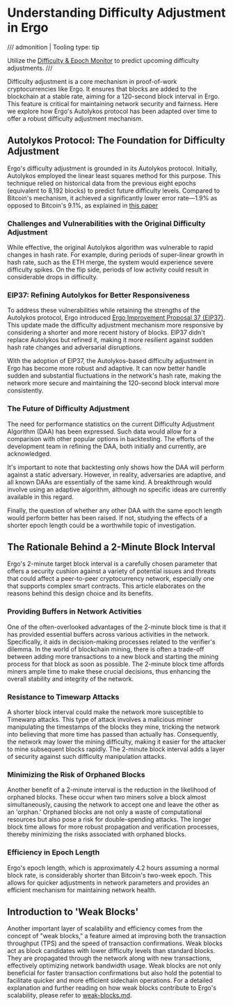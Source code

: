 # Understanding Difficulty Adjustment in Ergo

/// admonition | Tooling
    type: tip

Utilize the [Difficulty & Epoch Monitor](https://cds.oette.info/ergo_diff.htm) to predict upcoming difficulty adjustments.
///

Difficulty adjustment is a core mechanism in proof-of-work cryptocurrencies like Ergo. It ensures that blocks are added to the blockchain at a stable rate, aiming for a 120-second block interval in Ergo. This feature is critical for maintaining network security and fairness. Here we explore how Ergo's Autolykos protocol has been adapted over time to offer a robust difficulty adjustment mechanism.

## Autolykos Protocol: The Foundation for Difficulty Adjustment

Ergo's difficulty adjustment is grounded in its Autolykos protocol. Initially, Autolykos employed the linear least squares method for this purpose. This technique relied on historical data from the previous eight epochs (equivalent to 8,192 blocks) to predict future difficulty levels. Compared to Bitcoin's mechanism, it achieved a significantly lower error rate—1.9% as opposed to Bitcoin's 9.1%, as explained in [this paper](https://eprint.iacr.org/2017/731.pdf)

### Challenges and Vulnerabilities with the Original Difficulty Adjustment

While effective, the original Autolykos algorithm was vulnerable to rapid changes in hash rate. For example, during periods of super-linear growth in hash rate, such as the ETH merge, the system would experience severe difficulty spikes. On the flip side, periods of low activity could result in considerable drops in difficulty.

### EIP37: Refining Autolykos for Better Responsiveness

To address these vulnerabilities while retaining the strengths of the Autolykos protocol, Ergo introduced [Ergo Improvement Proposal 37 (EIP37)](eip37.md). This update made the difficulty adjustment mechanism more responsive by considering a shorter and more recent history of blocks. EIP37 didn't replace Autolykos but refined it, making it more resilient against sudden hash rate changes and adversarial disruptions.

With the adoption of EIP37, the Autolykos-based difficulty adjustment in Ergo has become more robust and adaptive. It can now better handle sudden and substantial fluctuations in the network's hash rate, making the network more secure and maintaining the 120-second block interval more consistently.

### The Future of Difficulty Adjustment

The need for performance statistics on the current Difficulty Adjustment Algorithm (DAA) has been expressed. Such data would allow for a comparison with other popular options in backtesting. The efforts of the development team in refining the DAA, both initially and currently, are acknowledged.

It's important to note that backtesting only shows how the DAA will perform against a static adversary. However, in reality, adversaries are adaptive, and all known DAAs are essentially of the same kind. A breakthrough would involve using an adaptive algorithm, although no specific ideas are currently available in this regard.

Finally, the question of whether any other DAA with the same epoch length would perform better has been raised. If not, studying the effects of a shorter epoch length could be a worthwhile topic of investigation.


## The Rationale Behind a 2-Minute Block Interval

Ergo's 2-minute target block interval is a carefully chosen parameter that offers a security cushion against a variety of potential issues and threats that could affect a peer-to-peer cryptocurrency network, especially one that supports complex smart contracts. This article elaborates on the reasons behind this design choice and its benefits.

### Providing Buffers in Network Activities

One of the often-overlooked advantages of the 2-minute block time is that it has provided essential buffers across various activities in the network. Specifically, it aids in decision-making processes related to the verifier's dilemma. In the world of blockchain mining, there is often a trade-off between adding more transactions to a new block and starting the mining process for that block as soon as possible. The 2-minute block time affords miners ample time to make these crucial decisions, thus enhancing the overall stability and integrity of the network.

### Resistance to Timewarp Attacks

A shorter block interval could make the network more susceptible to Timewarp attacks. This type of attack involves a malicious miner manipulating the timestamps of the blocks they mine, tricking the network into believing that more time has passed than actually has. Consequently, the network may lower the mining difficulty, making it easier for the attacker to mine subsequent blocks rapidly. The 2-minute block interval adds a layer of security against such difficulty manipulation attacks.

### Minimizing the Risk of Orphaned Blocks

Another benefit of a 2-minute interval is the reduction in the likelihood of orphaned blocks. These occur when two miners solve a block almost simultaneously, causing the network to accept one and leave the other as an 'orphan.' Orphaned blocks are not only a waste of computational resources but also pose a risk for double-spending attacks. The longer block time allows for more robust propagation and verification processes, thereby minimizing the risks associated with orphaned blocks.

### Efficiency in Epoch Length

Ergo's epoch length, which is approximately 4.2 hours assuming a normal block rate, is considerably shorter than Bitcoin's two-week epoch. This allows for quicker adjustments in network parameters and provides an efficient mechanism for maintaining network health.

## Introduction to 'Weak Blocks'

Another important layer of scalability and efficiency comes from the concept of "weak blocks," a feature aimed at improving both the transaction throughput (TPS) and the speed of transaction confirmations. Weak blocks act as block candidates with lower difficulty levels than standard blocks. They are propagated through the network along with new transactions, effectively optimizing network bandwidth usage. Weak blocks are not only beneficial for faster transaction confirmations but also hold the potential to facilitate quicker and more efficient sidechain operations. For a detailed explanation and further reading on how weak blocks contribute to Ergo's scalability, please refer to [weak-blocks.md](weak-blocks.md).
